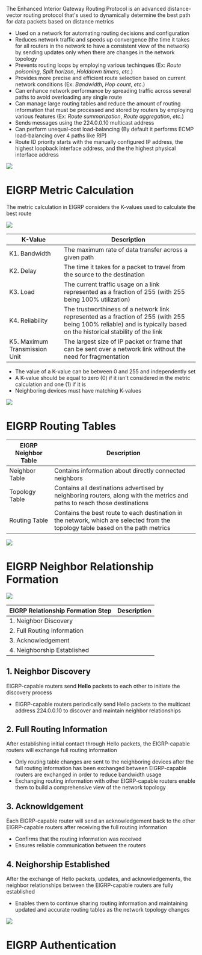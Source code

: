 The Enhanced Interior Gateway Routing Protocol is an advanced distance-vector routing protocol that's used to dynamically determine the best path for data packets based on distance metrics

* Used on a network for automating routing decisions and configuration
* Reduces network traffic and speeds up convergence (the time it takes for all routers in the network to have a consistent view of the network) by sending updates only when there are changes in the network topology
* Prevents routing loops by employing various techinques (Ex: *Route poisoning*, *Split horizon*, *Holddown timers*, *etc.*)
* Provides more precise and efficient route selection based on current network conditions (Ex: *Bandwidth*, *Hop count*, *etc.*)
* Can enhance network performance by spreading traffic across several paths to avoid overloading any single route
* Can manage large routing tables and reduce the amount of routing information that must be processed and stored by routers by employing various features (Ex: *Route summarization*, *Route aggregation*, *etc.*)
* Sends messages using the 224.0.0.10 multicast address
* Can perform unequal-cost load-balancing (By default it performs ECMP load-balancing over 4 paths like RIP)
* Route ID priority starts with the manually configured IP address, the highest loopback interface address, and the the highest physical interface address

![](https://github.com/JonmarCorpuz/SecondBrain/blob/main/Assets/Whitespace.png)

# EIGRP Metric Calculation

The metric calculation in EIGRP considers the K-values used to calculate the best route

![](https://github.com/JonmarCorpuz/SecondBrain/blob/main/Assets/jhbfidbjfndngkdfnjsdfdfasd.png)

| K-Value | Description |
| --- | --- |
| K1. Bandwidth | The maximum rate of data transfer across a given path |
| K2. Delay | The time it takes for a packet to travel from the source to the destination |
| K3. Load | The current traffic usage on a link represented as a fraction of 255 (with 255 being 100% utilization) |
| K4. Reliability | The trustworthiness of a network link represented as a fraction of 255 (with 255 being 100% reliable) and is typically based on the historical stability of the link |
| K5. Maximum Transmission Unit | The largest size of IP packet or frame that can be sent over a network link without the need for fragmentation |

* The value of a K-value can be between 0 and 255 and independently set
* A K-value should be equal to zero (0) if it isn't considered in the metric calculation and one (1) if it is
* Neighboring devices must have matching K-values

![](https://github.com/JonmarCorpuz/SecondBrain/blob/main/Assets/Whitespace.png)

# EIGRP Routing Tables

| EIGRP Neighbor Table | Description |
| --- | --- |
| Neighbor Table | Contains information about directly connected neighbors |
| Topology Table | Contains all destinations advertised by neighboring routers, along with the metrics and paths to reach those destinations |
| Routing Table | Contains the best route to each destination in the network, which are selected from the topology table based on the path metrics |

![](https://github.com/JonmarCorpuz/SecondBrain/blob/main/Assets/Whitespace.png)

# EIGRP Neighbor Relationship Formation

![](https://github.com/JonmarCorpuz/SecondBrain/blob/main/Assets/hbidhbdbhdbdsfnjadfnjafnjafnj.png)

| EIGRP Relationship Formation Step | Description |
| --- | --- |
| 1. Neighbor Discovery | |
| 2. Full Routing Information | |
| 3. Acknowledgement | |
| 4. Neighborship Established | |

## 1. Neighbor Discovery 

EIGRP-capable routers send **Hello** packets to each other to initiate the discovery process

* EIGRP-capable routers periodically send Hello packets to the multicast address 224.0.0.10 to discover and maintain neighbor relationships

## 2. Full Routing Information

After establishing initial contact through Hello packets, the EIGRP-capable routers will exchange full routing information

* Only routing table changes are sent to the neighboring devices after the full routing information has been exchanged between EIGRP-capable routers are exchanged in order to reduce bandwidth usage
* Exchanging routing information with other EIGRP-capable routers enable them to build a comprehensive view of the network topology

## 3. Acknowldgement

Each EIGRP-capable router will send an acknowledgement back to the other EIGRP-capable routers after receiving the full routing information

* Confirms that the routing information was received
* Ensures reliable communication between the routers

## 4. Neighorship Established

After the exchange of Hello packets, updates, and acknowledgements, the neighbor relationships between the EIGRP-capable routers are fully established

* Enables them to continue sharing routing information and maintaining updated and accurate routing tables as the network topology changes

![](https://github.com/JonmarCorpuz/SecondBrain/blob/main/Assets/Whitespace.png)

# EIGRP Authentication
